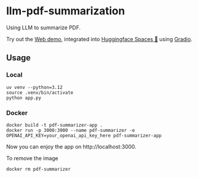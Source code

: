 # llm-pdf-summarization
Using LLM to summarize PDF. 

Try out the [Web demo](https://huggingface.co/spaces/hermanda/pdf-summarizer), integrated into [Huggingface Spaces 🤗](https://huggingface.co/spaces) using [Gradio](https://github.com/gradio-app/gradio). 

## Usage

### Local
```
uv venv --python=3.12
source .venv/bin/activate
python app.py
```

### Docker
```
docker build -t pdf-summarizer-app .
docker run -p 3000:3000 --name pdf-summarizer -e OPENAI_API_KEY=your_openai_api_key_here pdf-summarizer-app
```
Now you can enjoy the app on http://localhost:3000. 

To remove the image
```
docker rm pdf-summarizer
```
